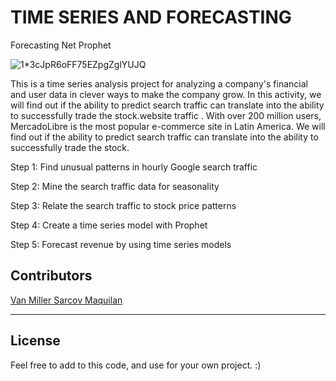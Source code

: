 # TIME SERIES AND FORECASTING

Forecasting Net Prophet

![1*3cJpR6oFF75EZpgZglYUJQ](https://user-images.githubusercontent.com/80144026/125236987-c6e98b00-e299-11eb-917e-c41009b0598d.png)


This is a time series analysis project for analyzing a company's financial and user data in clever ways to make the company grow. In this activity, we will find out if the ability to predict search traffic can translate into the ability to successfully trade the stock.website traffic . With over 200 million users, MercadoLibre is the most popular e-commerce site in Latin America. We will find out if the ability to predict search traffic can translate into the ability to successfully trade the stock.


Step 1: Find unusual patterns in hourly Google search traffic

Step 2: Mine the search traffic data for seasonality

Step 3: Relate the search traffic to stock price patterns

Step 4: Create a time series model with Prophet

Step 5: Forecast revenue by using time series models



## Contributors

[Van Miller Sarcov Maquilan](https://www.linkedin.com/in/van-miller-sarcov-maquilan-20b472202/) 


---

## License

Feel free to add to this code, and use for your own project. :)

